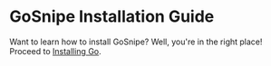 # GoSnipe Installation Guide <!-- {docsify-ignore} -->

Want to learn how to install GoSnipe? Well, you're in the right place! Proceed to [Installing Go](install-go).